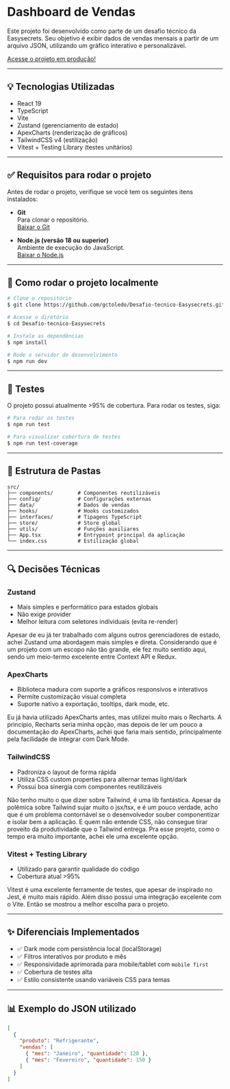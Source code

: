 # Dashboard de Vendas

Este projeto foi desenvolvido como parte de um desafio técnico da Easysecrets. Seu objetivo é exibir dados de vendas mensais a partir de um arquivo JSON, utilizando um gráfico interativo e personalizável.

[Acesse o projeto em produção!](https://desafio-tecnico-easysecrets-teal.vercel.app)

---

## 💡 Tecnologias Utilizadas

- React 19
- TypeScript
- Vite
- Zustand (gerenciamento de estado)
- ApexCharts (renderização de gráficos)
- TailwindCSS v4 (estilização)
- Vitest + Testing Library (testes unitários)

---

## ✅ Requisitos para rodar o projeto

Antes de rodar o projeto, verifique se você tem os seguintes itens instalados:

- **Git**  
  Para clonar o repositório.  
  [Baixar o Git](https://git-scm.com/downloads)

- **Node.js (versão 18 ou superior)**  
  Ambiente de execução do JavaScript.  
  [Baixar o Node.js](https://nodejs.org/)

---

## 🔧 Como rodar o projeto localmente

```bash
# Clone o repositório
$ git clone https://github.com/gctoledo/Desafio-tecnico-Easysecrets.git

# Acesse o diretório
$ cd Desafio-tecnico-Easysecrets

# Instale as dependências
$ npm install

# Rode o servidor de desenvolvimento
$ npm run dev
```

---

## 🧪 Testes

O projeto possui atualmente >95% de cobertura. Para rodar os testes, siga:

```bash
# Para rodar os testes
$ npm run test

# Para visualizar cobertura de testes
$ npm run test-coverage
```

---

## 📖 Estrutura de Pastas

```
src/
├── components/        # Componentes reutilizáveis
├── config/            # Configurações externas
├── data/              # Dados de vendas
├── hooks/             # Hooks customizados
├── interfaces/        # Tipagens TypeScript
├── store/             # Store global
├── utils/             # Funções auxiliares
├── App.tsx            # Entrypoint principal da aplicação
└── index.css          # Estilização global
```

---

## 🔍 Decisões Técnicas

### Zustand

- Mais simples e performático para estados globais
- Não exige provider
- Melhor leitura com seletores individuais (evita re-render)

Apesar de eu já ter trabalhado com alguns outros gerenciadores de estado, achei Zustand uma abordagem mais simples e direta. Considerando que é um projeto com um escopo não tão grande, ele fez muito sentido aqui, sendo um meio-termo excelente entre Context API e Redux.

### ApexCharts

- Biblioteca madura com suporte a gráficos responsivos e interativos
- Permite customização visual completa
- Suporte nativo a exportação, tooltips, dark mode, etc.

Eu já havia utilizado ApexCharts antes, mas utilizei muito mais o Recharts. A princípio, Recharts seria minha opção, mas depois de ler um pouco a documentação do ApexCharts, achei que faria mais sentido, principalmente pela facilidade de integrar com Dark Mode.

### TailwindCSS

- Padroniza o layout de forma rápida
- Utiliza CSS custom properties para alternar temas light/dark
- Possui boa sinergia com componentes reutilizáveis

Não tenho muito o que dizer sobre Tailwind, é uma lib fantástica. Apesar da polêmica sobre Tailwind sujar muito o jsx/tsx, e é um pouco verdade, acho que é um problema contornável se o desenvolvedor souber componentizar e isolar bem a aplicação. E quem não entende CSS, não consegue tirar proveito da produtividade que o Tailwind entrega. Pra esse projeto, como o tempo era muito importante, achei ele uma excelente opção.

### Vitest + Testing Library

- Utilizado para garantir qualidade do código
- Cobertura atual >95%

Vitest é uma excelente ferramente de testes, que apesar de inspirado no Jest, é muito mais rápido. Além disso possui uma integração excelente com o Vite. Então se mostrou a melhor escolha para o projeto.

---

## ✨ Diferenciais Implementados

- ✅ Dark mode com persistência local (localStorage)
- ✅ Filtros interativos por produto e mês
- ✅ Responsividade aprimorada para mobile/tablet com `mobile first`
- ✅ Cobertura de testes alta
- ✅ Estilo consistente usando variáveis CSS para temas

---

## 📊 Exemplo do JSON utilizado

```json
[
  {
    "produto": "Refrigerante",
    "vendas": [
      { "mes": "Janeiro", "quantidade": 120 },
      { "mes": "Fevereiro", "quantidade": 150 }
    ]
  }
]
```
